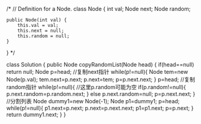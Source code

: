 /*
// Definition for a Node.
class Node {
    int val;
    Node next;
    Node random;

    public Node(int val) {
        this.val = val;
        this.next = null;
        this.random = null;
    }
}
*/

class Solution {
    public Node copyRandomList(Node head) {
        if(head==null)
            return null;
        Node p=head;
        //复制next指针
        while(p!=null){
            Node tem=new Node(p.val);
            tem.next=p.next;
            p.next=tem;
            p=p.next.next;
        }
        p=head;
        //复制random指针
        while(p!=null){
//这里p.random可能为空
            if(p.random!=null){
                p.next.random=p.random.next;
            }
            else
                p.next.random=null;
            p=p.next.next;
        }
        //分割列表
        Node dummy1=new Node(-1);
        Node p1=dummy1;
        p=head;
        while(p!=null){
            p1.next=p.next;
            p.next=p.next.next;
            p1=p1.next;
            p=p.next;
        }
        return dummy1.next;
    }
}